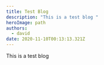 ```yaml
---
title: Test Blog
description: "This is a test blog "
heroImage: path
authors:
  - david
date: 2020-11-10T00:13:13.321Z
---
```

This is a test blog